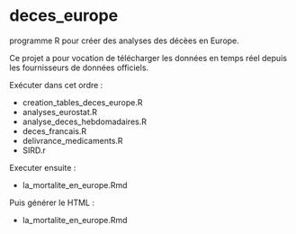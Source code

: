 # deces_europe
programme R pour créer des analyses des décèes en Europe.

Ce projet a pour vocation de télécharger les données en temps réel depuis les fournisseurs de données officiels.

Exécuter dans cet ordre :
  - creation_tables_deces_europe.R
  - analyses_eurostat.R
  - analyse_deces_hebdomadaires.R
  - deces_francais.R
  - delivrance_medicaments.R
  - SIRD.r
  
Executer ensuite :
  - la_mortalite_en_europe.Rmd

Puis générer le HTML :  
  - la_mortalite_en_europe.Rmd
